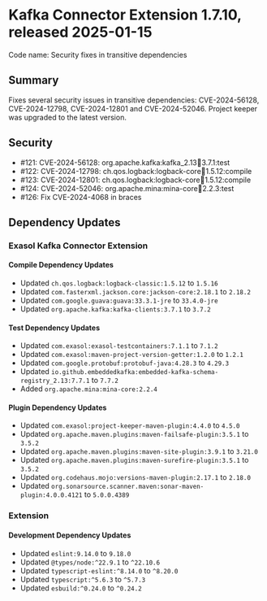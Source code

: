 # Kafka Connector Extension 1.7.10, released 2025-01-15

Code name: Security fixes in transitive dependencies

## Summary
Fixes several security issues in transitive dependencies: CVE-2024-56128, CVE-2024-12798, CVE-2024-12801 and CVE-2024-52046.
Project keeper was upgraded to the latest version.

## Security

* #121: CVE-2024-56128: org.apache.kafka:kafka_2.13:jar:3.7.1:test
* #122: CVE-2024-12798: ch.qos.logback:logback-core:jar:1.5.12:compile
* #123: CVE-2024-12801: ch.qos.logback:logback-core:jar:1.5.12:compile
* #124: CVE-2024-52046: org.apache.mina:mina-core:jar:2.2.3:test
* #126: Fix CVE-2024-4068 in braces

## Dependency Updates

### Exasol Kafka Connector Extension

#### Compile Dependency Updates

* Updated `ch.qos.logback:logback-classic:1.5.12` to `1.5.16`
* Updated `com.fasterxml.jackson.core:jackson-core:2.18.1` to `2.18.2`
* Updated `com.google.guava:guava:33.3.1-jre` to `33.4.0-jre`
* Updated `org.apache.kafka:kafka-clients:3.7.1` to `3.7.2`

#### Test Dependency Updates

* Updated `com.exasol:exasol-testcontainers:7.1.1` to `7.1.2`
* Updated `com.exasol:maven-project-version-getter:1.2.0` to `1.2.1`
* Updated `com.google.protobuf:protobuf-java:4.28.3` to `4.29.3`
* Updated `io.github.embeddedkafka:embedded-kafka-schema-registry_2.13:7.7.1` to `7.7.2`
* Added `org.apache.mina:mina-core:2.2.4`

#### Plugin Dependency Updates

* Updated `com.exasol:project-keeper-maven-plugin:4.4.0` to `4.5.0`
* Updated `org.apache.maven.plugins:maven-failsafe-plugin:3.5.1` to `3.5.2`
* Updated `org.apache.maven.plugins:maven-site-plugin:3.9.1` to `3.21.0`
* Updated `org.apache.maven.plugins:maven-surefire-plugin:3.5.1` to `3.5.2`
* Updated `org.codehaus.mojo:versions-maven-plugin:2.17.1` to `2.18.0`
* Updated `org.sonarsource.scanner.maven:sonar-maven-plugin:4.0.0.4121` to `5.0.0.4389`

### Extension

#### Development Dependency Updates

* Updated `eslint:9.14.0` to `9.18.0`
* Updated `@types/node:^22.9.1` to `^22.10.6`
* Updated `typescript-eslint:^8.14.0` to `^8.20.0`
* Updated `typescript:^5.6.3` to `^5.7.3`
* Updated `esbuild:^0.24.0` to `^0.24.2`
